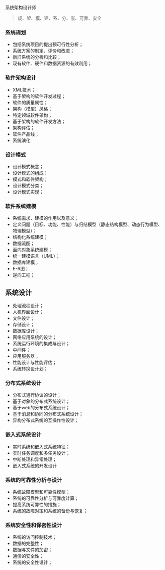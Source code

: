 系统架构设计师
> 规、架、模、建、系、分、嵌、可靠、安全

### 系统规划
* 包括系统项目的提出预可行性分析；
* 系统方案的制定、评价和改进；
* 新旧系统的分析和比较；
* 现有软件、硬件和数据资源的有效利用；

### 软件架构设计
* XML技术；
* 基于架构的软件开发过程；
* 软件的质量属性；
* 架构（模型）风格；
* 特定领域软件架构；
* 基于架构的软件开发方法；
* 架构评估；
* 软件产品线；
* 系统演化

### 设计模式
* 设计模式概念；
* 设计模式的组成；
* 模式和软件架构；
* 设计模式分类；
* 设计模式实现；

### 软件系统建模
* 系统需求、建模的作用以及意义；
* 定义问题（目标、功能、性能）与归结模型（静态结构模型、动态行为模型、物理模型）；
* 结构化系统建模；
* 数据流图；
* 面向对象系统建模；
* 统一建模语言（UML）；
* 数据库建模；
* E-R图；
* 逆向工程；

## 系统设计
* 处理流程设计；
* 人机界面设计；
* 文件设计；
* 存储设计；
* 数据库设计；
* 网络应用系统的设计；
* 系统运行环境的集成与设计；
* 中间件；
* 应用服务器；
* 性能设计与性能评估；
* 系统转换设计划；

### 分布式系统设计
* 分布式通行协议的设计；
* 基于对象的分布式系统设计；
* 基于web的分布式系统设计；
* 基于消息和协同的分布式系统设计；
* 异构分布式系统的互操作性设计；

### 嵌入式系统设计
* 实时系统和嵌入式系统特征；
* 实时任务调度和多任务设计；
* 中断处理和异常处理；
* 嵌入式系统的开发设计

### 系统的可靠性分析与设计
* 系统故障模型和可靠性模型；
* 系统的可靠性分析与可靠度计算；
* 提高系统可靠性的措施；
* 系统的故障对策和系统的备份与恢复；

### 系统安全性和保密性设计
* 系统的访问控制技术；
* 数据的完整性；
* 数据与文件的加密；
* 通信的安全性；
* 系统的安全性设计；
